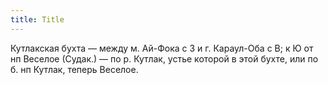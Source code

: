 ```yaml
---
title: Title
---
```


Кутлакская бухта — между м. Ай-Фока с З и г. Караул-Оба с В; к Ю от нп Веселое
(Судак.) — по р. Кутлак, устье которой в этой бухте, или по б. нп Кутлак, теперь
Веселое.
